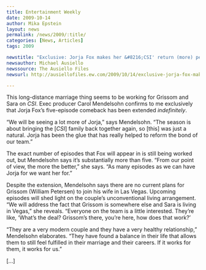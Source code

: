 ```yaml
---
title: Entertainment Weekly  
date: 2009-10-14
author: Mika Epstein
layout: news
permalink: /news/2009/:title/
categories: [News, Articles]
tags: 2009

newstitle: "Exclusive: Jorja Fox makes her &#8216;CSI' return (more) permanent!  "
newsauthor: Michael Ausiello  
newssource: The Ausiello Files  
newsurl: http://ausiellofiles.ew.com/2009/10/14/exclusive-jorja-fox-makes-her-csi-return-more-permanent/  

---
```


This long-distance marriage thing seems to be working for Grissom and Sara on *CSI*. Exec producer Carol Mendelsohn confirms to me exclusively that Jorja Fox’s five-episode comeback has been extended *indefinitely*.

“We will be seeing a lot more of Jorja,” says Mendelsohn. “The season is about bringing the [*CSI*] family back together again, so [this] was just a natural. Jorja has been the glue that has really helped to reform the bond of our team.”

The exact number of episodes that Fox will appear in is still being worked out, but Mendelsohn says it’s substantially more than five. “From our point of view, the more the better,” she says. “As many episodes as we can have Jorja for we want her for.”

Despite the extension, Mendelsohn says there are no current plans for Grissom (William Petersen) to join his wife in Las Vegas. Upcoming episodes will shed light on the couple’s unconventional living arrangement. “We will address the fact that Grissom is somewhere else and Sara is living in Vegas,” she reveals. “Everyone on the team is a little interested. They’re like, ‘What’s the deal? Grissom’s there, you’re here, how does that work?’

“They are a very modern couple and they have a very healthy relationship,” Mendelsohn elaborates. “They have found a balance in their life that allows them to still feel fulfilled in their marriage and their careers. If it works for them, it works for us.”

[...]

